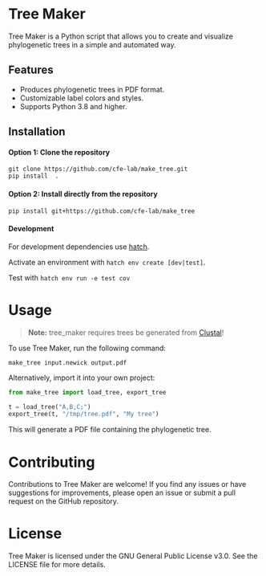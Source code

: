 # Tree Maker

Tree Maker is a Python script that allows you to create and visualize phylogenetic trees in a simple and automated way.

## Features

- Produces phylogenetic trees in PDF format.
- Customizable label colors and styles.
- Supports Python 3.8 and higher.

## Installation

#### Option 1: Clone the repository

```shell
git clone https://github.com/cfe-lab/make_tree.git
pip install  .
```

#### Option 2: Install directly from the repository

```shell
pip install git+https://github.com/cfe-lab/make_tree
```

#### Development

For development dependencies use [hatch](https://github.com/pypa/hatch).

Activate an environment with `hatch env create [dev|test]`.

Test with `hatch env run -e test cov`

# Usage

> **Note:** tree_maker requires trees be generated from [Clustal](http://www.clustal.org/)!

To use Tree Maker, run the following command:

```shell
make_tree input.newick output.pdf
```

Alternatively, import it into your own project:

```python
from make_tree import load_tree, export_tree

t = load_tree("A,B,C;")
export_tree(t, "/tmp/tree.pdf", "My tree")
```

This will generate a PDF file containing the phylogenetic tree.

# Contributing

Contributions to Tree Maker are welcome!
If you find any issues or have suggestions for improvements, please open an issue or submit a pull request on the GitHub repository.

# License

Tree Maker is licensed under the GNU General Public License v3.0. See the LICENSE file for more details.
